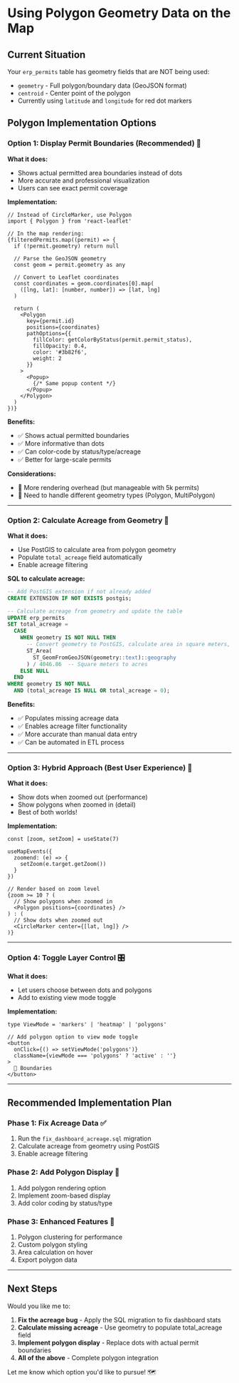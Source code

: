 # Using Polygon Geometry Data on the Map

## Current Situation
Your `erp_permits` table has geometry fields that are NOT being used:
- `geometry` - Full polygon/boundary data (GeoJSON format)
- `centroid` - Center point of the polygon
- Currently using `latitude` and `longitude` for red dot markers

## Polygon Implementation Options

### Option 1: Display Permit Boundaries (Recommended) 🎨

**What it does:**
- Shows actual permitted area boundaries instead of dots
- More accurate and professional visualization
- Users can see exact permit coverage

**Implementation:**
```tsx
// Instead of CircleMarker, use Polygon
import { Polygon } from 'react-leaflet'

// In the map rendering:
{filteredPermits.map((permit) => {
  if (!permit.geometry) return null
  
  // Parse the GeoJSON geometry
  const geom = permit.geometry as any
  
  // Convert to Leaflet coordinates
  const coordinates = geom.coordinates[0].map(
    ([lng, lat]: [number, number]) => [lat, lng]
  )
  
  return (
    <Polygon
      key={permit.id}
      positions={coordinates}
      pathOptions={{
        fillColor: getColorByStatus(permit.permit_status),
        fillOpacity: 0.4,
        color: '#3b82f6',
        weight: 2
      }}
    >
      <Popup>
        {/* Same popup content */}
      </Popup>
    </Polygon>
  )
})}
```

**Benefits:**
- ✅ Shows actual permitted boundaries
- ✅ More informative than dots
- ✅ Can color-code by status/type/acreage
- ✅ Better for large-scale permits

**Considerations:**
- 🔶 More rendering overhead (but manageable with 5k permits)
- 🔶 Need to handle different geometry types (Polygon, MultiPolygon)

---

### Option 2: Calculate Acreage from Geometry 📐

**What it does:**
- Use PostGIS to calculate area from polygon geometry
- Populate `total_acreage` field automatically
- Enable acreage filtering

**SQL to calculate acreage:**
```sql
-- Add PostGIS extension if not already added
CREATE EXTENSION IF NOT EXISTS postgis;

-- Calculate acreage from geometry and update the table
UPDATE erp_permits
SET total_acreage = 
  CASE 
    WHEN geometry IS NOT NULL THEN
      -- Convert geometry to PostGIS, calculate area in square meters, convert to acres
      ST_Area(
        ST_GeomFromGeoJSON(geometry::text)::geography
      ) / 4046.86  -- Square meters to acres
    ELSE NULL
  END
WHERE geometry IS NOT NULL
  AND (total_acreage IS NULL OR total_acreage = 0);
```

**Benefits:**
- ✅ Populates missing acreage data
- ✅ Enables acreage filter functionality
- ✅ More accurate than manual data entry
- ✅ Can be automated in ETL process

---

### Option 3: Hybrid Approach (Best User Experience) 🎯

**What it does:**
- Show dots when zoomed out (performance)
- Show polygons when zoomed in (detail)
- Best of both worlds!

**Implementation:**
```tsx
const [zoom, setZoom] = useState(7)

useMapEvents({
  zoomend: (e) => {
    setZoom(e.target.getZoom())
  }
})

// Render based on zoom level
{zoom >= 10 ? (
  // Show polygons when zoomed in
  <Polygon positions={coordinates} />
) : (
  // Show dots when zoomed out
  <CircleMarker center={[lat, lng]} />
)}
```

---

### Option 4: Toggle Layer Control 🎛️

**What it does:**
- Let users choose between dots and polygons
- Add to existing view mode toggle

**Implementation:**
```tsx
type ViewMode = 'markers' | 'heatmap' | 'polygons'

// Add polygon option to view mode toggle
<button
  onClick={() => setViewMode('polygons')}
  className={viewMode === 'polygons' ? 'active' : ''}
>
  📐 Boundaries
</button>
```

---

## Recommended Implementation Plan

### Phase 1: Fix Acreage Data ✅
1. Run the `fix_dashboard_acreage.sql` migration
2. Calculate acreage from geometry using PostGIS
3. Enable acreage filtering

### Phase 2: Add Polygon Display 🎨
1. Add polygon rendering option
2. Implement zoom-based display
3. Add color coding by status/type

### Phase 3: Enhanced Features 🚀
1. Polygon clustering for performance
2. Custom polygon styling
3. Area calculation on hover
4. Export polygon data

---

## Next Steps

Would you like me to:

1. **Fix the acreage bug** - Apply the SQL migration to fix dashboard stats
2. **Calculate missing acreage** - Use geometry to populate total_acreage field
3. **Implement polygon display** - Replace dots with actual permit boundaries
4. **All of the above** - Complete polygon integration

Let me know which option you'd like to pursue! 🗺️
